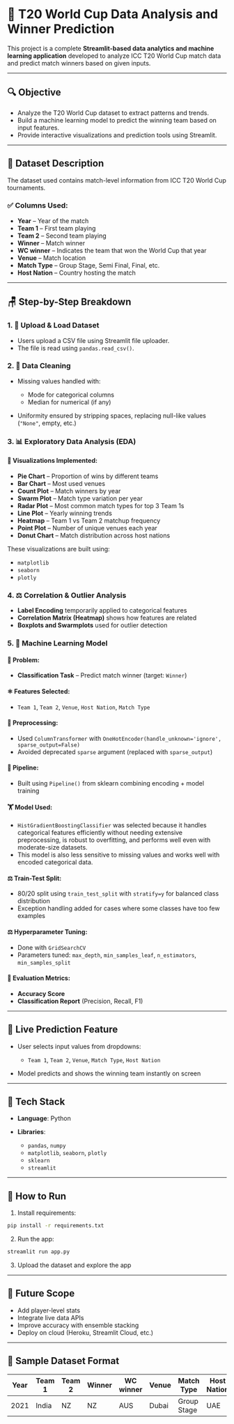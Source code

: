 # 🏏 T20 World Cup Data Analysis and Winner Prediction

This project is a complete **Streamlit-based data analytics and machine learning application** developed to analyze ICC T20 World Cup match data and predict match winners based on given inputs.

---

## 🔍 Objective

* Analyze the T20 World Cup dataset to extract patterns and trends.
* Build a machine learning model to predict the winning team based on input features.
* Provide interactive visualizations and prediction tools using Streamlit.

---

## 📂 Dataset Description

The dataset used contains match-level information from ICC T20 World Cup tournaments.

### ✅ Columns Used:

* **Year** – Year of the match
* **Team 1** – First team playing
* **Team 2** – Second team playing
* **Winner** – Match winner
* **WC winner** – Indicates the team that won the World Cup that year
* **Venue** – Match location
* **Match Type** – Group Stage, Semi Final, Final, etc.
* **Host Nation** – Country hosting the match

---

## 🪑 Step-by-Step Breakdown

### 1. 📁 Upload & Load Dataset

* Users upload a CSV file using Streamlit file uploader.
* The file is read using `pandas.read_csv()`.

### 2. 🧹 Data Cleaning

* Missing values handled with:

  * Mode for categorical columns
  * Median for numerical (if any)
* Uniformity ensured by stripping spaces, replacing null-like values (`"None"`, empty, etc.)

### 3. 📊 Exploratory Data Analysis (EDA)

#### 🎈 Visualizations Implemented:

* **Pie Chart** – Proportion of wins by different teams
* **Bar Chart** – Most used venues
* **Count Plot** – Match winners by year
* **Swarm Plot** – Match type variation per year
* **Radar Plot** – Most common match types for top 3 Team 1s
* **Line Plot** – Yearly winning trends
* **Heatmap** – Team 1 vs Team 2 matchup frequency
* **Point Plot** – Number of unique venues each year
* **Donut Chart** – Match distribution across host nations

These visualizations are built using:

* `matplotlib`
* `seaborn`
* `plotly`

### 4. ⚖️ Correlation & Outlier Analysis

* **Label Encoding** temporarily applied to categorical features
* **Correlation Matrix (Heatmap)** shows how features are related
* **Boxplots and Swarmplots** used for outlier detection

### 5. 🚀 Machine Learning Model

#### 🔎 Problem:

* **Classification Task** – Predict match winner (target: `Winner`)

#### ⚛️ Features Selected:

* `Team 1`, `Team 2`, `Venue`, `Host Nation`, `Match Type`

#### 🔧 Preprocessing:

* Used `ColumnTransformer` with `OneHotEncoder(handle_unknown='ignore', sparse_output=False)`
* Avoided deprecated `sparse` argument (replaced with `sparse_output`)

#### 🔄 Pipeline:

* Built using `Pipeline()` from sklearn combining encoding + model training

#### 🏋️ Model Used:

* `HistGradientBoostingClassifier` was selected because it handles categorical features efficiently without needing extensive preprocessing, is robust to overfitting, and performs well even with moderate-size datasets.
* This model is also less sensitive to missing values and works well with encoded categorical data.

#### ⚖️ Train-Test Split:

* 80/20 split using `train_test_split` with `stratify=y` for balanced class distribution
* Exception handling added for cases where some classes have too few examples

#### ⚖️ Hyperparameter Tuning:

* Done with `GridSearchCV`
* Parameters tuned: `max_depth`, `min_samples_leaf`, `n_estimators`, `min_samples_split`

#### 🔢 Evaluation Metrics:

* **Accuracy Score**
* **Classification Report** (Precision, Recall, F1)

---

## 🧠 Live Prediction Feature

* User selects input values from dropdowns:

  * `Team 1`, `Team 2`, `Venue`, `Match Type`, `Host Nation`
* Model predicts and shows the winning team instantly on screen

---

## 🚀 Tech Stack

* **Language**: Python
* **Libraries**:

  * `pandas`, `numpy`
  * `matplotlib`, `seaborn`, `plotly`
  * `sklearn`
  * `streamlit`

---

## 🚪 How to Run

1. Install requirements:

```bash
pip install -r requirements.txt
```

2. Run the app:

```bash
streamlit run app.py
```

3. Upload the dataset and explore the app

---

## 📅 Future Scope

* Add player-level stats
* Integrate live data APIs
* Improve accuracy with ensemble stacking
* Deploy on cloud (Heroku, Streamlit Cloud, etc.)

---

## 📄 Sample Dataset Format

| Year | Team 1 | Team 2 | Winner | WC winner | Venue | Match Type  | Host Nation |
| ---- | ------ | ------ | ------ | --------- | ----- | ----------- | ----------- |
| 2021 | India  | NZ     | NZ     | AUS       | Dubai | Group Stage | UAE         |
